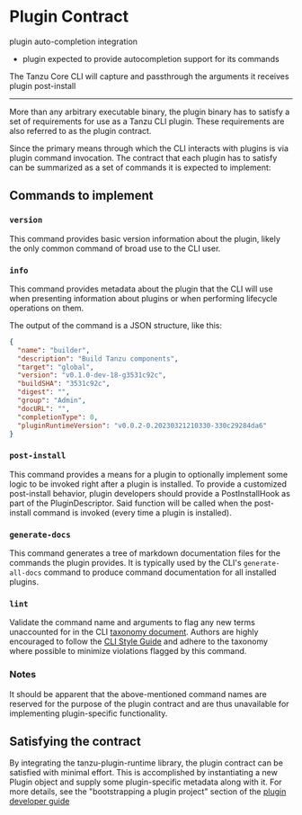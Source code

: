# Plugin Contract

plugin auto-completion integration

- plugin expected to provide autocompletion support for its commands

The Tanzu Core CLI will capture and passthrough the arguments it receives plugin post-install

--------------------------

More than any arbitrary executable binary, the plugin binary has to satisfy a set of requirements for
use as a Tanzu CLI plugin. These requirements are also referred to as the
plugin contract.

Since the primary means through which the CLI interacts with plugins is via
plugin command invocation. The contract that each plugin has to satisfy can be
summarized as a set of commands it is expected to implement:

## Commands to implement

### `version`

This command provides basic version information about the plugin, likely the
only common command of broad use to the CLI user.

### `info`

This command  provides metadata about the plugin that the CLI will use when
presenting information about plugins or when performing lifecycle operations on
them.

The output of the command is a JSON structure, like this:

```json
{
  "name": "builder",
  "description": "Build Tanzu components",
  "target": "global",
  "version": "v0.1.0-dev-18-g3531c92c",
  "buildSHA": "3531c92c",
  "digest": "",
  "group": "Admin",
  "docURL": "",
  "completionType": 0,
  "pluginRuntimeVersion": "v0.0.2-0.20230321210330-330c29284da6"
}
```

### `post-install`

This command provides a means for a plugin to optionally implement some logic
to be invoked right after a plugin is installed. To provide a customized
post-install behavior, plugin developers should provide a PostInstallHook as
part of the PluginDescriptor. Said function will be called when the
post-install command is invoked (every time a plugin is installed).

### `generate-docs`

This command generates a tree of markdown documentation files for the commands
the plugin provides. It is typically used by the CLI's `generate-all-docs`
command to produce command documentation for all installed plugins.

### `lint`

Validate the command name and arguments to flag any new terms unaccounted for
in the CLI [taxonomy document](taxonomy.md). Authors are highly encouraged to
follow the [CLI Style Guide](style_guide.md) and adhere to the taxonomy where
possible to minimize violations flagged by this command.

### Notes

It should be apparent that the above-mentioned command names are reserved for
the purpose of the plugin contract and are thus unavailable for implementing
plugin-specific functionality.

## Satisfying the contract

By integrating the tanzu-plugin-runtime library, the plugin contract can be
satisfied with minimal effort. This is accomplished by instantiating a new
Plugin object and supply some plugin-specific metadata along with it. For
more details, see the "bootstrapping a plugin project" section of the [plugin developer guide](README.md)
